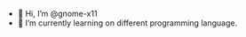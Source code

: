 - 👋 Hi, I’m @gnome-x11
- 🌱 I’m currently learning on different programming language.


<!---
gnome-x11/gnome-x11 is a ✨ special ✨ repository because its `README.md` (this file) appears on your GitHub profile.
You can click the Preview link to take a look at your changes.
--->

